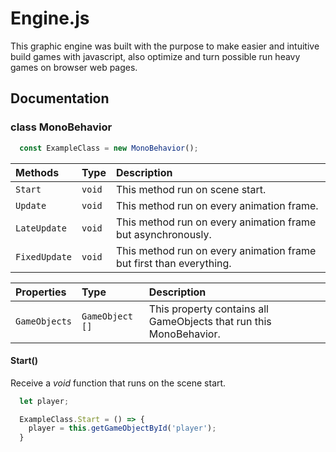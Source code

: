 
# Engine.js

This graphic engine was built with the purpose to make easier and intuitive build games with javascript, also optimize and turn possible run heavy games on browser web pages.
## Documentation

### class MonoBehavior

```js
  const ExampleClass = new MonoBehavior();
```

| Methods      | Type       | Description                                                         |
| :----------- | :--------- | :----------------------------------------------------------------   |
| `Start`      | `void`     | This method run on scene start.                                     |
| `Update`     | `void`     | This method run on every animation frame.                           |
| `LateUpdate` | `void`     | This method run on every animation frame but asynchronously.        |
| `FixedUpdate`| `void`     | This method run on every animation frame but first than everything. |

| Properties      | Type           | Description                                                         |
| :-------------- | :------------- | :----------------------------------------------------------------   |
| `GameObjects`   | `GameObject []`| This property contains all GameObjects that run this MonoBehavior.       |

#### Start()

Receive a *void* function that runs on the scene start.

```js
  let player;

  ExampleClass.Start = () => {
    player = this.getGameObjectById('player');
  }
```


